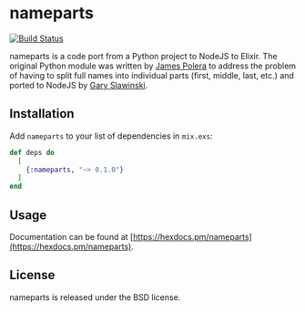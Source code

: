 # nameparts
[![Build Status](https://travis-ci.org/westonlit/nameparts.svg)](https://travis-ci.org/westonlit/nameparts)

nameparts is a code port from a Python project to NodeJS to Elixir. The original Python module was written by [James Polera](https://github.com/polera) to address the problem of having to split full names into individual parts (first, middle, last, etc.) and ported to NodeJS by [Gary Slawinski](https://github.com/Ghary).

## Installation

Add `nameparts` to your list of dependencies in `mix.exs`:

```elixir
def deps do
  [
    {:nameparts, "~> 0.1.0"}
  ]
end
```

## Usage

Documentation can be found at [https://hexdocs.pm/nameparts](https://hexdocs.pm/nameparts).

## License

nameparts is released under the BSD license.
